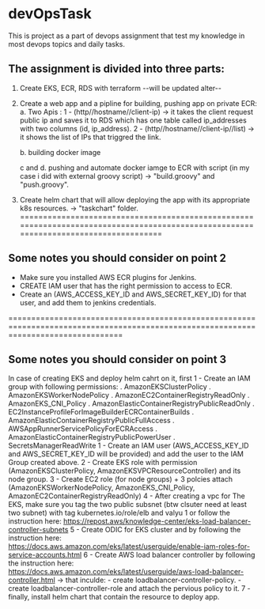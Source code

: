 # devOpsTask
This is project as a part of devops assignment that test my knowledge in most devops topics and daily tasks.

The assignment is divided into three parts:
-------------------------------------------

1) Create EKS, ECR, RDS with terraform
      --will be updated alter--

2) Create a web app and a pipline for building, pushing app on private ECR:
	a. Two Apis :
  		 1 - (http//hostname//client-ip) 
  		      -> it takes the client request public ip and saves it to RDS which has one table called ip_addresses with two columns (id, ip_address).
 		  2 - (http//hostname//client-ip//list)
   			-> it shows the list of IPs that triggred the link.

	b. building docker image 

	c and d. pushing and automate docker iamge to ECR with script (in my case i did with external groovy script) 
		-> "build.groovy" and "push.groovy".
	
3) Create helm chart that will allow deploying the app with its appropriate k8s resources.
		-> "taskchart" folder.
=====================================================================================================================================



Some notes you should consider on  point 2
--------------------------------------------
- Make sure you installed AWS ECR plugins for Jenkins.
- CREATE IAM user that has the right permission to access to ECR.
- Create an (AWS_ACCESS_KEY_ID and AWS_SECRET_KEY_ID) for that user, and add them to jenkins credentials.

=====================================================================================================================================


Some notes you should consider on point 3
--------------------------------------------
In case of creating EKS and deploy helm cahrt on it, first
	1 - Create an IAM group with following permissions:
		. AmazonEKSClusterPolicy
		. AmazonEKSWorkerNodePolicy
		. AmazonEC2ContainerRegistryReadOnly
		. AmazonEKS_CNI_Policy
		. AmazonElasticContainerRegistryPublicReadOnly
		. EC2InstanceProfileForImageBuilderECRContainerBuilds
		. AmazonElasticContainerRegistryPublicFullAccess
		. AWSAppRunnerServicePolicyForECRAccess
		. AmazonElasticContainerRegistryPublicPowerUser
		. SecretsManagerReadWrite
	1 - Create an IAM user (AWS_ACCESS_KEY_ID and AWS_SECRET_KEY_ID will be provided) and add the user to the IAM Group created above. 
	2 - Create EKS role with permission (AmazonEKSClusterPolicy, AmazonEKSVPCResourceController) and its node group.
	3 - Create EC2 role (for node groups) + 3 polcies attach (AmazonEKSWorkerNodePolicy, AmazonEKS_CNI_Policy, AmazonEC2ContainerRegistryReadOnly)
	4 - After creating a vpc for The EKS, make sure you tag the two public subsnet (btw clsuter need at least two subnet) with tag kubernetes.io/role/elb and valyu 1 or follow the instruction here: https://repost.aws/knowledge-center/eks-load-balancer-controller-subnets
	5 - Create ODIC for EKS cluster and by following the instruction here: https://docs.aws.amazon.com/eks/latest/userguide/enable-iam-roles-for-service-accounts.html
	6 - Create AWS load balancer controller by following the instruction here: https://docs.aws.amazon.com/eks/latest/userguide/aws-load-balancer-controller.html
		-> that inculde:
			- create loadbalancer-controller-policy.
			- create loadbalancer-controller-role and attach the pervious policy to it.
	7 - finally, install helm chart that contain the resource to deploy app.
		
